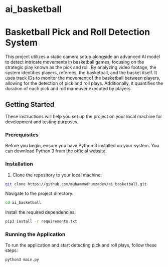 # ai_basketball

# Basketball Pick and Roll Detection System

This project utilizes a static camera setup alongside an advanced AI model to detect intricate movements in basketball games, focusing on the strategic play known as the pick and roll. By analyzing video footage, the system identifies players, referees, the basketball, and the basket itself. It uses track IDs to monitor the movement of the basketball between players, allowing for the detection of pick and roll plays. Additionally, it quantifies the duration of each pick and roll maneuver executed by players.

## Getting Started

These instructions will help you set up the project on your local machine for development and testing purposes.

### Prerequisites

Before you begin, ensure you have Python 3 installed on your system. You can download Python 3 from [the official website](https://www.python.org/downloads/).

### Installation

1. Clone the repository to your local machine:

```bash
git clone https://github.com/muhammadhumzadev/ai_basketball.git
```

Navigate to the project directory:
```bash
cd ai_basketball
```

Install the required dependencies:
```bash
pip3 install -r requirements.txt
```

### Running the Application
To run the application and start detecting pick and roll plays, follow these steps:
```bash
python3 main.py
```


